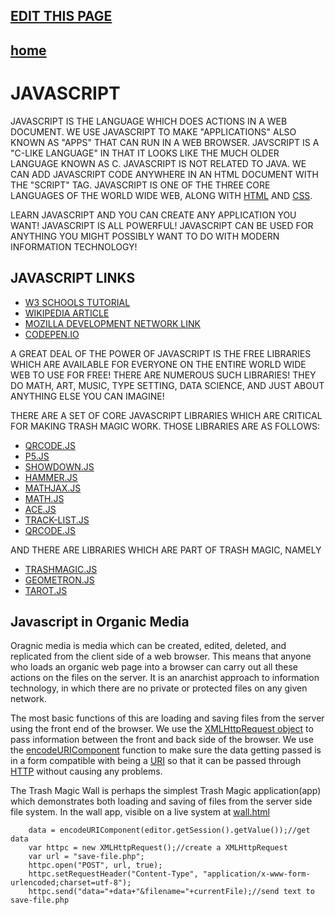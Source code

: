 ## [EDIT THIS PAGE](edit-markdown-file.php?filename=javascript.md)

## [home](index.html)

# JAVASCRIPT

JAVASCRIPT IS THE LANGUAGE WHICH DOES ACTIONS IN A WEB DOCUMENT.  WE USE JAVASCRIPT TO MAKE "APPLICATIONS" ALSO KNOWN AS "APPS" THAT CAN RUN IN A WEB BROWSER.  JAVSCRIPT IS A "C-LIKE LANGUAGE" IN THAT IT LOOKS LIKE THE MUCH OLDER LANGUAGE KNOWN AS C.  JAVASCRIPT IS NOT RELATED TO JAVA.  WE CAN ADD JAVASCRIPT CODE ANYWHERE IN AN HTML DOCUMENT WITH THE "SCRIPT" TAG.  JAVASCRIPT IS ONE OF THE THREE CORE LANGUAGES OF THE WORLD WIDE WEB, ALONG WITH [HTML](https://en.wikipedia.org/wiki/HTML) AND [CSS](https://en.wikipedia.org/wiki/CSS).


LEARN JAVASCRIPT AND YOU CAN CREATE ANY APPLICATION YOU WANT!  JAVASCRIPT IS ALL POWERFUL!  JAVASCRIPT CAN BE USED FOR ANYTHING YOU MIGHT POSSIBLY WANT TO DO WITH MODERN INFORMATION TECHNOLOGY!

## JAVASCRIPT LINKS

 - [W3 SCHOOLS TUTORIAL](https://www.w3schools.com/js/)
 - [WIKIPEDIA ARTICLE](https://en.wikipedia.org/wiki/JavaScript)
 - [MOZILLA DEVELOPMENT NETWORK LINK](https://developer.mozilla.org/en-US/docs/Web/JavaScript)
 - [CODEPEN.IO](https://codepen.io/)
 

A GREAT DEAL OF THE POWER OF JAVASCRIPT IS THE FREE LIBRARIES WHICH ARE AVAILABLE FOR EVERYONE ON THE ENTIRE WORLD WIDE WEB TO USE FOR FREE!  THERE ARE NUMEROUS SUCH LIBRARIES!  THEY DO MATH, ART, MUSIC, TYPE SETTING, DATA SCIENCE, AND JUST ABOUT ANYTHING ELSE YOU CAN IMAGINE!  

THERE ARE A SET OF CORE JAVASCRIPT LIBRARIES WHICH ARE CRITICAL FOR MAKING TRASH MAGIC WORK.  THOSE LIBRARIES ARE AS FOLLOWS:

 - [QRCODE.JS](https://davidshimjs.github.io/qrcodejs/)
 - [P5.JS](https://p5js.org/)
 - [SHOWDOWN.JS](https://showdownjs.com/)
 - [HAMMER.JS](https://hammerjs.github.io/)
 - [MATHJAX.JS](https://hammerjs.github.io/)
 - [MATH.JS](https://mathjs.org/)
 - [ACE.JS](https://ace.c9.io/)
 - [TRACK-LIST.JS](https://github.com/mirisuzanne/track-list)
 - [QRCODE.JS](https://github.com/mirisuzanne/track-list)

AND THERE ARE LIBRARIES WHICH ARE PART OF TRASH MAGIC, NAMELY 

 - [TRASHMAGIC.JS](trashmagic.js)
 - [GEOMETRON.JS](geometron.js)
 - [TAROT.JS](tarot.js)

## Javascript in Organic Media

Oragnic media is media which can be created, edited, deleted, and replicated from the client side of a web browser. This means that anyone who loads an organic web page into a browser can carry out all these actions on the files on the server. It is an anarchist approach to information technology, in which there are no private or protected files on any given network.  

The most basic functions of this are loading and saving files from the server using the front end of the browser.  We use the [XMLHttpRequest object](https://developer.mozilla.org/en-US/docs/Web/API/XMLHttpRequest) to pass information between the front and back side of the browser.  We use the [encodeURIComponent](https://developer.mozilla.org/en-US/docs/Web/JavaScript/Reference/Global_Objects/encodeURIComponent) function to make sure the data getting passed is in a form compatible with being a [URI](https://developer.mozilla.org/en-US/docs/Glossary/URI) so that it can be passed through [HTTP](https://developer.mozilla.org/en-US/docs/Web/HTTP) without causing any problems. 


The Trash Magic Wall is perhaps the simplest Trash Magic application(app) which demonstrates both loading and saving of files from the server side file system. In the wall app, visible on a live system at [wall.html](wall.html)



```
    data = encodeURIComponent(editor.getSession().getValue());//get data
    var httpc = new XMLHttpRequest();//create a XMLHttpRequest
    var url = "save-file.php";        
    httpc.open("POST", url, true);
    httpc.setRequestHeader("Content-Type", "application/x-www-form-urlencoded;charset=utf-8");
    httpc.send("data="+data+"&filename="+currentFile);//send text to save-file.php
```

